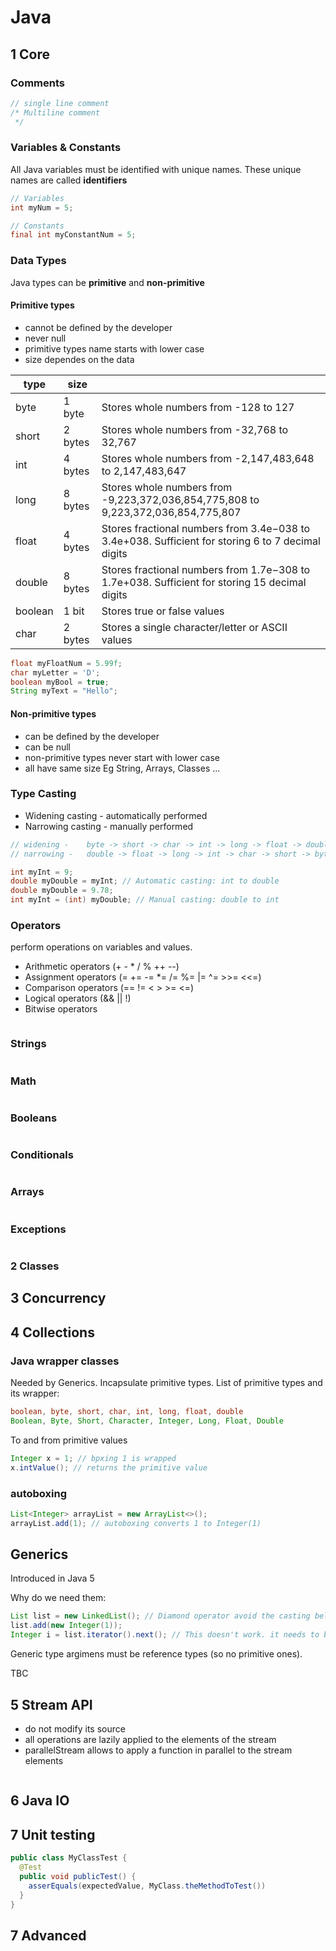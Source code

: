 # Java
## 1 Core
### Comments
```java
// single line comment
/* Multiline comment 
 */
```
### Variables & Constants
All Java variables must be identified with unique names. These unique names are called <b>identifiers</b>
```java
// Variables
int myNum = 5;

// Constants
final int myConstantNum = 5;
```
### Data Types
Java types can be <b>primitive</b> and <b>non-primitive</b>
#### Primitive types
* cannot be defined by the developer
* never null
* primitive types name starts with lower case
* size dependes on the data

|type|size||
|---|---|---|
|byte	|1 byte	|Stores whole numbers from -128 to 127|
|short	|2 bytes	|Stores whole numbers from -32,768 to 32,767|
|int	|4 bytes	|Stores whole numbers from -2,147,483,648 to 2,147,483,647|
|long	|8 bytes	|Stores whole numbers from -9,223,372,036,854,775,808 to 9,223,372,036,854,775,807|
|float	|4 bytes	|Stores fractional numbers from 3.4e−038 to 3.4e+038. Sufficient for storing 6 to 7 decimal digits|
|double	|8 bytes	|Stores fractional numbers from 1.7e−308 to 1.7e+038. Sufficient for storing 15 decimal digits|
|boolean	|1 bit	|Stores true or false values|
|char	|2 bytes	|Stores a single character/letter or ASCII values|

```java
float myFloatNum = 5.99f;
char myLetter = 'D';
boolean myBool = true;
String myText = "Hello";
```
#### Non-primitive types
* can be defined by the developer
* can be null
* non-primitive types never start with lower case
* all have same size
Eg String, Arrays, Classes ...

### Type Casting
* Widening casting - automatically performed
* Narrowing casting - manually performed

```java
// widening -    byte -> short -> char -> int -> long -> float -> double
// narrowing -   double -> float -> long -> int -> char -> short -> byte

int myInt = 9;
double myDouble = myInt; // Automatic casting: int to double
double myDouble = 9.78;
int myInt = (int) myDouble; // Manual casting: double to int
```
### Operators
perform operations on variables and values.
* Arithmetic operators (+ - * / % ++ --)
* Assignment operators (= += -= *= /= %= |= ^=  >>= <<=)
* Comparison operators (== != < > >= <=)
* Logical operators (&& || !)
* Bitwise operators
```java

```
### Strings
```java
```
### Math
```java
```
### Booleans
```java
```
### Conditionals
```java
```
### Arrays
```java
```
### Exceptions
```java
```
### 2 Classes

## 3 Concurrency
## 4 Collections
### Java wrapper classes
Needed by Generics. Incapsulate primitive types. 
List of primitive types and its wrapper: 
```java
boolean, byte, short, char, int, long, float, double 
Boolean, Byte, Short, Character, Integer, Long, Float, Double
```
To and from primitive values
```java
Integer x = 1; // bpxing 1 is wrapped
x.intValue(); // returns the primitive value
```

### autoboxing
```java
List<Integer> arrayList = new ArrayList<>();
arrayList.add(1); // autoboxing converts 1 to Integer(1)
```

## Generics
Introduced in Java 5

Why do we need them:
```java
List list = new LinkedList(); // Diamond operator avoid the casting belowList<Integer> list = new LinkedList()
list.add(new Integer(1)); 
Integer i = list.iterator().next(); // This doesn't work. it needs to be casted
```
Generic type argimens must be reference types (so no primitive ones).

TBC
## 5 Stream API
* do not modify its source
* all operations are lazily applied to the elements of the stream
* parallelStream allows to apply a function in parallel to the stream elements

```java
```
## 6 Java IO
## 7 Unit testing
```java
public class MyClassTest {
  @Test
  public void publicTest() {
    asserEquals(expectedValue, MyClass.theMethodToTest())
  }
}
```
## 7 Advanced
